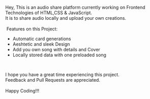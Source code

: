 Hey, This is an audio share platform currently working on Frontend Technologies of HTML,CSS & JavaScript. <br>
It is to share audio locally and upload your own creations.  <br>
<br>&nbsp;Features on this Project:
&nbsp;&nbsp;<ul>
  <li>Automatic card generations</li>
  <li>Aeshtetic and sleek Design </li>
  <li>Add you own song with details and Cover</li>
  <li>Locally stored data with one preloaded song </li>
</ul><br>

I hope you have a great time experiencing this project.<br>
Feedback and Pull Requests are appreciated. 
<br>
<br>
Happy Coding!!!
